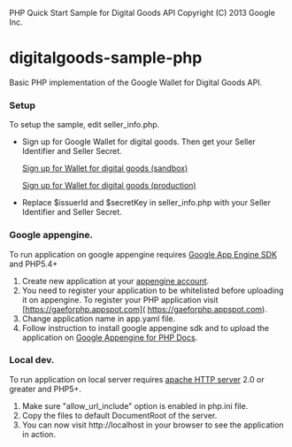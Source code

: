 PHP Quick Start Sample for Digital Goods API Copyright (C) 2013 Google Inc.

digitalgoods-sample-php
=======================

Basic PHP implementation of the Google Wallet for Digital Goods API.

### Setup

To setup the sample, edit seller_info.php.

* Sign up for Google Wallet for digital goods. Then get your Seller Identifier and Seller Secret.

  [Sign up for Wallet for digital goods (sandbox)](https://sandbox.google.com/checkout/inapp/merchant/signup.html)

  [Sign up for Wallet for digital goods (production)](https://checkout.google.com/inapp/merchant/signup.html)
* Replace $issuerId and $secretKey in seller_info.php with your Seller Identifier and Seller Secret.

### Google appengine.

To run application on google appengine requires [Google App Engine SDK](https://developers.google.com/appengine/downloads#Google_App_Engine_SDK_for_PHP) and PHP5.4+

1. Create new application at your [appengine account](https://appengine.google.com).
2. You need to register your application to be whitelisted before uploading it on appengine. To register your PHP application visit [https://gaeforphp.appspot.com]( https://gaeforphp.appspot.com).
3. Change application name in app.yaml file.
4. Follow instruction to install google appengine sdk and to upload the application on [Google Appengine for PHP Docs](https://developers.google.com/appengine/docs/php/gettingstarted/introduction).

### Local dev.

To run application on local server requires [apache HTTP server](http://apache.org/) 2.0 or greater and PHP5+.

1. Make sure "allow_url_include" option is enabled in php.ini file.
2. Copy the files to default DocumentRoot of the server.
3. You can now visit http://localhost in your browser to see the application in action.
